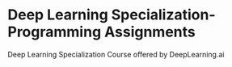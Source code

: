 # Deep Learning Specialization-Programming Assignments
Deep Learning Specialization Course offered by <a>DeepLearning.ai</a>

